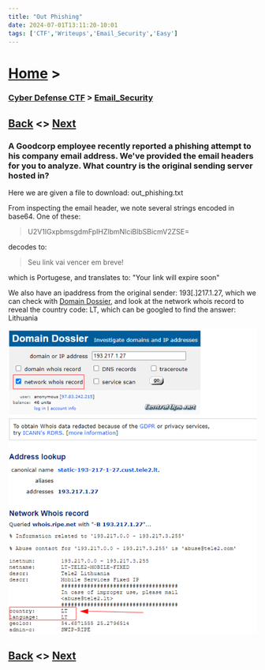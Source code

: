 ```yaml
---
title: "Out Phishing"
date: 2024-07-01T13:11:20-10:01
tags: ['CTF','Writeups','Email_Security','Easy']
---
```



# [Home](https://jjolley91.github.io/blog/) >

###  [Cyber Defense CTF](https://jjolley91.github.io/blog/level_effect_cyber_defense_ctf_2024/) >  [Email_Security](https://jjolley91.github.io/blog/level_effect_cyber_defense_ctf_2024/email_security/)

## [Back](https://jjolley91.github.io/blog/level_effect_cyber_defense_ctf_2024/email_security/safe_for_emails)  <> [Next](https://jjolley91.github.io/blog/level_effect_cyber_defense_ctf_2024/email_security/2045th_trick_in_the_book)

### A Goodcorp employee recently reported a phishing attempt to his company email address. We've provided the email headers for you to analyze. What country is the original sending server hosted in?

Here we are given a file to download: out_phishing.txt

From inspecting the email header, we note several strings encoded in base64. One of these: 

> U2V1IGxpbmsgdmFpIHZlbmNlciBlbSBicmV2ZSE=

decodes to: 

> Seu link vai vencer em breve!

which is Portugese, and translates to: "Your link will expire soon"

We also have an ipaddress from the original sender: 193[.]217.1.27, which we can check with [Domain Dossier](https://centralops.net/co/domaindossier.aspx), and look at the network whois record to reveal the country code: LT, which can be googled to find the answer: Lithuania


![out_phishing](https://github.com/jjolley91/blog/blob/main/static/le_ctf_24/out_phishing.png?raw=true)


## [Back](https://jjolley91.github.io/blog/level_effect_cyber_defense_ctf_2024/email_security/safe_for_emails)  <> [Next](https://jjolley91.github.io/blog/level_effect_cyber_defense_ctf_2024/email_security/2045th_trick_in_the_book)